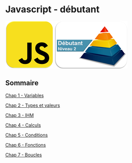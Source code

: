 Javascript - débutant
=====================

![JavascriptLogo](images/Logo-JS_150px.png)
![Niveau1Logo](images/Logo-N2_150px.png)

Sommaire
--------

[Chap 1 - Variables](01-Variables.mdd)

[Chap 2 - Types et valeurs](02-TypesValeurs.md)

[Chap 3 - IHM](03-IHM.md)

[Chap 4 - Calculs](04-Calculs.md)

[Chap 5 - Conditions](05-Conditions.md)

[Chap 6 - Fonctions](06-Fonctions.md)

[Chap 7 - Boucles](07-Boucles.md)
